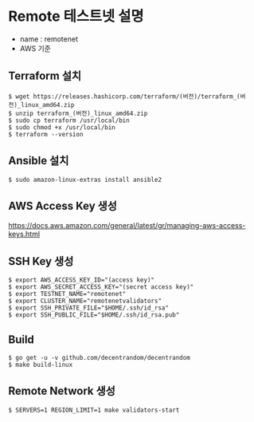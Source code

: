 # Remote 테스트넷 설명

- name : remotenet
- AWS 기준

## Terraform 설치

<pre><code>$ wget https://releases.hashicorp.com/terraform/(버전)/terraform_(버전)_linux_amd64.zip
$ unzip terraform_(버전)_linux_amd64.zip
$ sudo cp terraform /usr/local/bin
$ sudo chmod +x /usr/local/bin
$ terraform --version</code></pre>

## Ansible 설치

<pre><code>$ sudo amazon-linux-extras install ansible2</code></pre>

## AWS Access Key 생성

https://docs.aws.amazon.com/general/latest/gr/managing-aws-access-keys.html

## SSH Key 생성

<pre><code>$ export AWS_ACCESS_KEY_ID="(access key)"
$ export AWS_SECRET_ACCESS_KEY="(secret access key)"
$ export TESTNET_NAME="remotenet"
$ export CLUSTER_NAME="remotenetvalidators"
$ export SSH_PRIVATE_FILE="$HOME/.ssh/id_rsa"
$ export SSH_PUBLIC_FILE="$HOME/.ssh/id_rsa.pub"</code></pre>

## Build

<pre><code>$ go get -u -v github.com/decentrandom/decentrandom
$ make build-linux</code></pre>

## Remote Network 생성

<pre><code>$ SERVERS=1 REGION_LIMIT=1 make validators-start</code></pre>